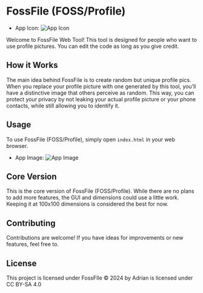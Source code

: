 # FossFile (FOSS/Profile)
- App Icon:
  ![App Icon](link-to-icon-image)

Welcome to FossFile Web Tool! This tool is designed for people who want to use profile pictures. 
You can edit the code as long as you give credit.

## How it Works
The main idea behind FossFile is to create random but unique profile pics. 
When you replace your profile picture with one generated by this tool, you'll have a distinctive image that others perceive as random. 
This way, you can protect your privacy by not leaking your actual profile picture or your phone contacts, while still allowing you to identify it.

## Usage
To use FossFile (FOSS/Profile), simply open `index.html` in your web browser.

- App Image:
  ![App Image](link-to-app-image)

## Core Version
This is the core version of FossFile (FOSS/Profile). While there are no plans to add more features, the GUI and dimensions could use a little work. Keeping it at 100x100 dimensions is considered the best for now.

## Contributing
Contributions are welcome! If you have ideas for improvements or new features, feel free to.

## License
This project is licensed under FossFIle © 2024 by Adrian is licensed under CC BY-SA 4.0
